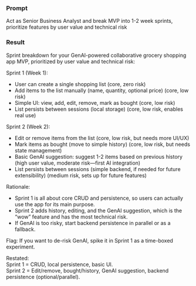 ### Prompt

Act as Senior Business Analyst and break MVP into 1-2 week sprints, prioritize features by user value and technical risk

### Result

Sprint breakdown for your GenAI-powered collaborative grocery shopping app MVP, prioritized by user value and technical risk:

Sprint 1 (Week 1):
- User can create a single shopping list (core, zero risk)
- Add items to the list manually (name, quantity, optional price) (core, low risk)
- Simple UI: view, add, edit, remove, mark as bought (core, low risk)
- List persists between sessions (local storage) (core, low risk, enables real use)

Sprint 2 (Week 2):
- Edit or remove items from the list (core, low risk, but needs more UI/UX)
- Mark items as bought (move to simple history) (core, low risk, but needs state management)
- Basic GenAI suggestion: suggest 1-2 items based on previous history (high user value, moderate risk—first AI integration)
- List persists between sessions (simple backend, if needed for future extensibility) (medium risk, sets up for future features)

Rationale:
- Sprint 1 is all about core CRUD and persistence, so users can actually use the app for its main purpose.
- Sprint 2 adds history, editing, and the GenAI suggestion, which is the “wow” feature and has the most technical risk.
- If GenAI is too risky, start backend persistence in parallel or as a fallback.

Flag: If you want to de-risk GenAI, spike it in Sprint 1 as a time-boxed experiment.

Restated:  
Sprint 1 = CRUD, local persistence, basic UI.  
Sprint 2 = Edit/remove, bought/history, GenAI suggestion, backend persistence (optional/parallel).
